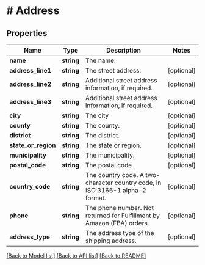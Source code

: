 # # Address

## Properties

Name | Type | Description | Notes
------------ | ------------- | ------------- | -------------
**name** | **string** | The name. |
**address_line1** | **string** | The street address. | [optional]
**address_line2** | **string** | Additional street address information, if required. | [optional]
**address_line3** | **string** | Additional street address information, if required. | [optional]
**city** | **string** | The city | [optional]
**county** | **string** | The county. | [optional]
**district** | **string** | The district. | [optional]
**state_or_region** | **string** | The state or region. | [optional]
**municipality** | **string** | The municipality. | [optional]
**postal_code** | **string** | The postal code. | [optional]
**country_code** | **string** | The country code. A two-character country code, in ISO 3166-1 alpha-2 format. | [optional]
**phone** | **string** | The phone number. Not returned for Fulfillment by Amazon (FBA) orders. | [optional]
**address_type** | **string** | The address type of the shipping address. | [optional]

[[Back to Model list]](../../README.md#models) [[Back to API list]](../../README.md#endpoints) [[Back to README]](../../README.md)
